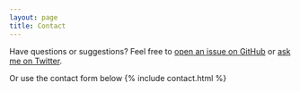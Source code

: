 ```yaml
---
layout: page
title: Contact
---
```


Have questions or suggestions? Feel free to [open an issue on GitHub](https://github.com/pernalin/pernalin.github.io/issues/new) or [ask me on Twitter](https://twitter.com/pernalin).

Or use the contact form below
{% include contact.html %}